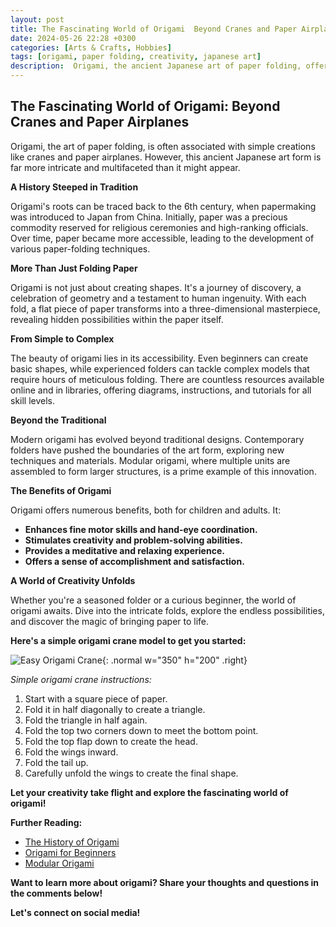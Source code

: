 ```yaml
---
layout: post
title: The Fascinating World of Origami  Beyond Cranes and Paper Airplanes
date: 2024-05-26 22:28 +0300
categories: [Arts & Crafts, Hobbies]
tags: [origami, paper folding, creativity, japanese art]
description:  Origami, the ancient Japanese art of paper folding, offers a world of intricate designs and endless possibilities for creativity. Discover the joy of bringing paper to life and explore the fascinating history and techniques of this timeless craft.
---
```


## The Fascinating World of Origami: Beyond Cranes and Paper Airplanes

Origami, the art of paper folding, is often associated with simple creations like cranes and paper airplanes. However, this ancient Japanese art form is far more intricate and multifaceted than it might appear.

**A History Steeped in Tradition**

Origami's roots can be traced back to the 6th century, when papermaking was introduced to Japan from China. Initially, paper was a precious commodity reserved for religious ceremonies and high-ranking officials. Over time, paper became more accessible, leading to the development of various paper-folding techniques.

**More Than Just Folding Paper**

Origami is not just about creating shapes. It's a journey of discovery, a celebration of geometry and a testament to human ingenuity. With each fold, a flat piece of paper transforms into a three-dimensional masterpiece, revealing hidden possibilities within the paper itself.

**From Simple to Complex**

The beauty of origami lies in its accessibility. Even beginners can create basic shapes, while experienced folders can tackle complex models that require hours of meticulous folding. There are countless resources available online and in libraries, offering diagrams, instructions, and tutorials for all skill levels.

**Beyond the Traditional**

Modern origami has evolved beyond traditional designs. Contemporary folders have pushed the boundaries of the art form, exploring new techniques and materials. Modular origami, where multiple units are assembled to form larger structures, is a prime example of this innovation.

**The Benefits of Origami**

Origami offers numerous benefits, both for children and adults. It:

* **Enhances fine motor skills and hand-eye coordination.**
* **Stimulates creativity and problem-solving abilities.**
* **Provides a meditative and relaxing experience.**
* **Offers a sense of accomplishment and satisfaction.**

**A World of Creativity Unfolds**

 Whether you're a seasoned folder or a curious beginner, the world of origami awaits. Dive into the intricate folds, explore the endless possibilities, and discover the magic of bringing paper to life.

**Here's a simple origami crane model to get you started:**

![Easy Origami Crane](/assets/img/origami-crane.jpg){: .normal w="350" h="200" .right}

_Simple origami crane instructions:_

1. Start with a square piece of paper.
2. Fold it in half diagonally to create a triangle.
3. Fold the triangle in half again.
4. Fold the top two corners down to meet the bottom point.
5. Fold the top flap down to create the head.
6. Fold the wings inward.
7. Fold the tail up.
8. Carefully unfold the wings to create the final shape.

**Let your creativity take flight and explore the fascinating world of origami!**

**Further Reading:**

* [The History of Origami](https://www.origami-resource-center.com/history-of-origami.html)
* [Origami for Beginners](https://www.origami-resource-center.com/origami-for-beginners.html)
* [Modular Origami](https://www.origami-resource-center.com/modular-origami.html)

**Want to learn more about origami? Share your thoughts and questions in the comments below!**

**Let's connect on social media!**
